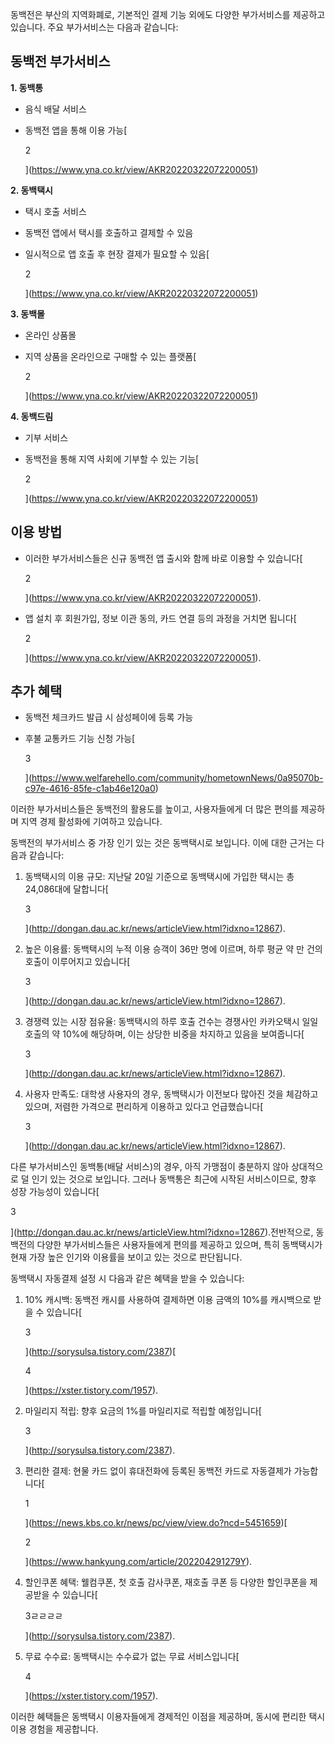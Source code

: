 동백전은 부산의 지역화폐로, 기본적인 결제 기능 외에도 다양한 부가서비스를 제공하고 있습니다. 주요 부가서비스는 다음과 같습니다:

## 동백전 부가서비스

**1. 동백통**

- 음식 배달 서비스
- 동백전 앱을 통해 이용 가능[
    
    2
    
    ](https://www.yna.co.kr/view/AKR20220322072200051)

**2. 동백택시**

- 택시 호출 서비스
- 동백전 앱에서 택시를 호출하고 결제할 수 있음
- 일시적으로 앱 호출 후 현장 결제가 필요할 수 있음[
    
    2
    
    ](https://www.yna.co.kr/view/AKR20220322072200051)

**3. 동백몰**

- 온라인 상품몰
- 지역 상품을 온라인으로 구매할 수 있는 플랫폼[
    
    2
    
    ](https://www.yna.co.kr/view/AKR20220322072200051)

**4. 동백드림**

- 기부 서비스
- 동백전을 통해 지역 사회에 기부할 수 있는 기능[
    
    2
    
    ](https://www.yna.co.kr/view/AKR20220322072200051)

## 이용 방법

- 이러한 부가서비스들은 신규 동백전 앱 출시와 함께 바로 이용할 수 있습니다[
    
    2
    
    ](https://www.yna.co.kr/view/AKR20220322072200051).
- 앱 설치 후 회원가입, 정보 이관 동의, 카드 연결 등의 과정을 거치면 됩니다[
    
    2
    
    ](https://www.yna.co.kr/view/AKR20220322072200051).

## 추가 혜택

- 동백전 체크카드 발급 시 삼성페이에 등록 가능
- 후불 교통카드 기능 신청 가능[
    
    3
    
    ](https://www.welfarehello.com/community/hometownNews/0a95070b-c97e-4616-85fe-c1ab46e120a0)

이러한 부가서비스들은 동백전의 활용도를 높이고, 사용자들에게 더 많은 편의를 제공하며 지역 경제 활성화에 기여하고 있습니다.


동백전의 부가서비스 중 가장 인기 있는 것은 동백택시로 보입니다. 이에 대한 근거는 다음과 같습니다:

1. 동백택시의 이용 규모: 지난달 20일 기준으로 동백택시에 가입한 택시는 총 24,086대에 달합니다[
    
    3
    
    ](http://dongan.dau.ac.kr/news/articleView.html?idxno=12867).
2. 높은 이용률: 동백택시의 누적 이용 승객이 36만 명에 이르며, 하루 평균 약 만 건의 호출이 이루어지고 있습니다[
    
    3
    
    ](http://dongan.dau.ac.kr/news/articleView.html?idxno=12867).
3. 경쟁력 있는 시장 점유율: 동백택시의 하루 호출 건수는 경쟁사인 카카오택시 일일 호출의 약 10%에 해당하며, 이는 상당한 비중을 차지하고 있음을 보여줍니다[
    
    3
    
    ](http://dongan.dau.ac.kr/news/articleView.html?idxno=12867).
4. 사용자 만족도: 대학생 사용자의 경우, 동백택시가 이전보다 많아진 것을 체감하고 있으며, 저렴한 가격으로 편리하게 이용하고 있다고 언급했습니다[
    
    3
    
    ](http://dongan.dau.ac.kr/news/articleView.html?idxno=12867).

다른 부가서비스인 동백통(배달 서비스)의 경우, 아직 가맹점이 충분하지 않아 상대적으로 덜 인기 있는 것으로 보입니다. 그러나 동백통은 최근에 시작된 서비스이므로, 향후 성장 가능성이 있습니다[

3

](http://dongan.dau.ac.kr/news/articleView.html?idxno=12867).전반적으로, 동백전의 다양한 부가서비스들은 사용자들에게 편의를 제공하고 있으며, 특히 동백택시가 현재 가장 높은 인기와 이용률을 보이고 있는 것으로 판단됩니다.


동백택시 자동결제 설정 시 다음과 같은 혜택을 받을 수 있습니다:

1. 10% 캐시백: 동백전 캐시를 사용하여 결제하면 이용 금액의 10%를 캐시백으로 받을 수 있습니다[
    
    3
    
    ](http://sorysulsa.tistory.com/2387)[
    
    4
    
    ](https://xster.tistory.com/1957).
2. 마일리지 적립: 향후 요금의 1%를 마일리지로 적립할 예정입니다[
    
    3
    
    ](http://sorysulsa.tistory.com/2387).
3. 편리한 결제: 현물 카드 없이 휴대전화에 등록된 동백전 카드로 자동결제가 가능합니다[
    
    1
    
    ](https://news.kbs.co.kr/news/pc/view/view.do?ncd=5451659)[
    
    2
    
    ](https://www.hankyung.com/article/202204291279Y).
4. 할인쿠폰 혜택: 웰컴쿠폰, 첫 호출 감사쿠폰, 재호출 쿠폰 등 다양한 할인쿠폰을 제공받을 수 있습니다[
    
    3ㄹㄹㄹㄹ
    
    ](http://sorysulsa.tistory.com/2387).
5. 무료 수수료: 동백택시는 수수료가 없는 무료 서비스입니다[
    
    4
    
    ](https://xster.tistory.com/1957).

이러한 혜택들은 동백택시 이용자들에게 경제적인 이점을 제공하며, 동시에 편리한 택시 이용 경험을 제공합니다.